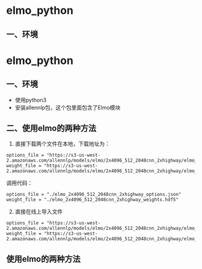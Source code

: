 # elmo_python
## 一、环境
# elmo_python
## 一、环境
- 使用python3
- 安装allennlp包，这个包里面包含了Elmo模块

## 二、使用elmo的两种方法
1. 直接下载两个文件在本地，下载地址为：
```
options_file = "https://s3-us-west-2.amazonaws.com/allennlp/models/elmo/2x4096_512_2048cnn_2xhighway/elmo_2x4096_512_2048cnn_2xhighway_options.json"	
weight_file = "https://s3-us-west-2.amazonaws.com/allennlp/models/elmo/2x4096_512_2048cnn_2xhighway/elmo_2x4096_512_2048cnn_2xhighway_weights.hdf5"
```

  调用代码：
```
options_file = "./elmo_2x4096_512_2048cnn_2xhighway_options.json"
weight_file = "./elmo_2x4096_512_2048cnn_2xhighway_weights.hdf5"
```

2. 直接在线上导入文件

```
options_file = "https://s3-us-west-2.amazonaws.com/allennlp/models/elmo/2x4096_512_2048cnn_2xhighway/elmo_2x4096_512_2048cnn_2xhighway_options.json"	
weight_file = "https://s3-us-west-2.amazonaws.com/allennlp/models/elmo/2x4096_512_2048cnn_2xhighway/elmo_2x4096_512_2048cnn_2xhighway_weights.hdf5"

```


## 使用elmo的两种方法
